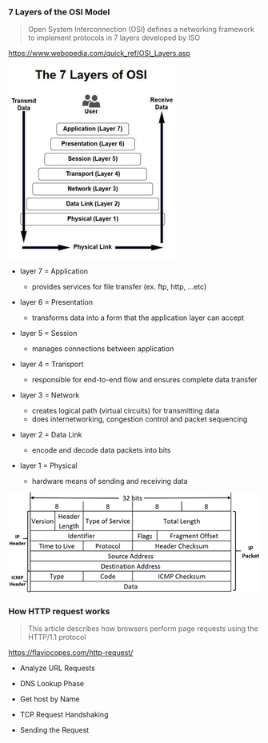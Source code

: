 

### 7 Layers of the OSI Model

> Open System Interconnection (OSI) defines a networking framework to implement protocols in 7 layers developed by ISO

https://www.webopedia.com/quick_ref/OSI_Layers.asp

<p>
  <img src="https://github.com/dnErf/tap-in/blob/master/images/7-layers-of-osi.jpg"/>
</p>

- layer 7 = Application
  - provides services for file transfer (ex. ftp, http, ...etc)

- layer 6 = Presentation
  - transforms data into a form that the application layer can accept

- layer 5 = Session
  - manages connections between application

- layer 4 = Transport
  - responsible for end-to-end flow and ensures complete data transfer

- layer 3 = Network
  - creates logical path (virtual circuits) for transmitting data
  - does internetworking, congestion control and packet sequencing

- layer 2 = Data Link
  - encode and decode data packets into bits

- layer 1 = Physical
  - hardware means of sending and receiving data

<p>
  <img src="https://github.com/dnErf/tap-in/blob/master/images/icmp-packet-structure.png"/>
</p>


### How HTTP request works

> This article describes how browsers perform page requests using the HTTP/1.1 protocol

https://flaviocopes.com/http-request/

- Analyze URL Requests

- DNS Lookup Phase

- Get host by Name

- TCP Request Handshaking

- Sending the Request
